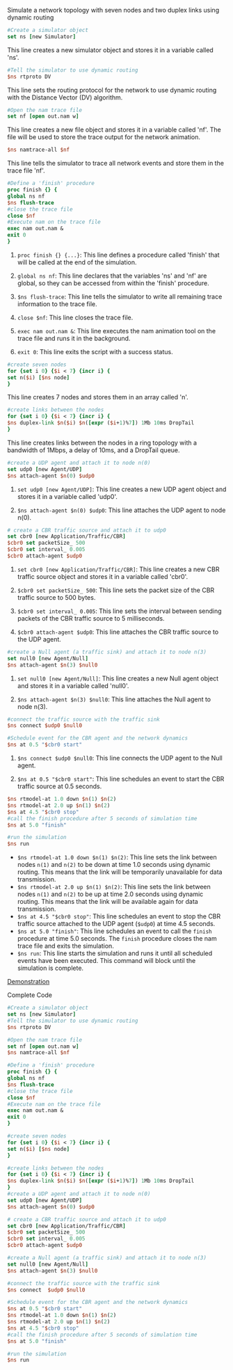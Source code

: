 Simulate a network topology with seven nodes and two duplex links using dynamic routing

```tcl
#Create a simulator object
set ns [new Simulator]
```
This line creates a new simulator object and stores it in a variable called 'ns'.
 
```tcl
#Tell the simulator to use dynamic routing
$ns rtproto DV
```
This line sets the routing protocol for the network to use dynamic routing with the Distance Vector (DV) algorithm.

```tcl
#Open the nam trace file
set nf [open out.nam w]
```
This line creates a new file object and stores it in a variable called 'nf'. The file will be used to store the trace output for the network animation.

```tcl
$ns namtrace-all $nf
```
 This line tells the simulator to trace all network events and store them in the trace file 'nf'.

```tcl
#Define a 'finish' procedure
proc finish {} {
global ns nf
$ns flush-trace
#close the trace file
close $nf
#Execute nam on the trace file
exec nam out.nam &
exit 0
}
```
1.  `proc finish {} {...}`: This line defines a procedure called 'finish' that will be called at the end of the simulation.
    
2.  `global ns nf`: This line declares that the variables 'ns' and 'nf' are global, so they can be accessed from within the 'finish' procedure.
    
3.  `$ns flush-trace`: This line tells the simulator to write all remaining trace information to the trace file.
    
4.  `close $nf`: This line closes the trace file.
    
5.  `exec nam out.nam &`: This line executes the nam animation tool on the trace file and runs it in the background.
    
6.  `exit 0`: This line exits the script with a success status.

```tcl
#create seven nodes
for {set i 0} {$i < 7} {incr i} {
set n($i) [$ns node]
}
```
This line creates 7 nodes and stores them in an array called 'n'.

```tcl
#create links between the nodes
for {set i 0} {$i < 7} {incr i} {
$ns duplex-link $n($i) $n([expr ($i+1)%7]) 1Mb 10ms DropTail
}
```
This line creates links between the nodes in a ring topology with a bandwidth of 1Mbps, a delay of 10ms, and a DropTail queue.

```tcl
#create a UDP agent and attach it to node n(0)
set udp0 [new Agent/UDP]
$ns attach-agent $n(0) $udp0
```
1.  `set udp0 [new Agent/UDP]`: This line creates a new UDP agent object and stores it in a variable called 'udp0'.
    
2.  `$ns attach-agent $n(0) $udp0`: This line attaches the UDP agent to node n(0).

```tcl
# create a CBR traffic source and attach it to udp0
set cbr0 [new Application/Traffic/CBR]
$cbr0 set packetSize_ 500
$cbr0 set interval_ 0.005
$cbr0 attach-agent $udp0
```
1.  `set cbr0 [new Application/Traffic/CBR]`: This line creates a new CBR traffic source object and stores it in a variable called 'cbr0'.
    
2.  `$cbr0 set packetSize_ 500`: This line sets the packet size of the CBR traffic source to 500 bytes.
    
3.  `$cbr0 set interval_ 0.005`: This line sets the interval between sending packets of the CBR traffic source to 5 milliseconds.
    
4.  `$cbr0 attach-agent $udp0`: This line attaches the CBR traffic source to the UDP agent.


```tcl
#create a Null agent (a traffic sink) and attach it to node n(3)
set null0 [new Agent/Null]
$ns attach-agent $n(3) $null0
```
1.  `set null0 [new Agent/Null]`: This line creates a new Null agent object and stores it in a variable called 'null0'.
    
2.  `$ns attach-agent $n(3) $null0`: This line attaches the Null agent to node n(3).


```tcl
#connect the traffic source with the traffic sink 
$ns connect $udp0 $null0

#Schedule event for the CBR agent and the network dynamics
$ns at 0.5 "$cbr0 start"
```
1.  `$ns connect $udp0 $null0`: This line connects the UDP agent to the Null agent.
    
2.  `$ns at 0.5 "$cbr0 start"`: This line schedules an event to start the CBR traffic source at 0.5 seconds.

```tcl
$ns rtmodel-at 1.0 down $n(1) $n(2)
$ns rtmodel-at 2.0 up $n(1) $n(2)
$ns at 4.5 "$cbr0 stop"
#call the finish procedure after 5 seconds of simulation time
$ns at 5.0 "finish"

#run the simulation
$ns run
```
-   `$ns rtmodel-at 1.0 down $n(1) $n(2)`: This line sets the link between nodes `n(1)` and `n(2)` to be down at time 1.0 seconds using dynamic routing. This means that the link will be temporarily unavailable for data transmission.
-   `$ns rtmodel-at 2.0 up $n(1) $n(2)`: This line sets the link between nodes `n(1)` and `n(2)` to be up at time 2.0 seconds using dynamic routing. This means that the link will be available again for data transmission.
-   `$ns at 4.5 "$cbr0 stop"`: This line schedules an event to stop the CBR traffic source attached to the UDP agent (`$udp0`) at time 4.5 seconds.
-   `$ns at 5.0 "finish"`: This line schedules an event to call the `finish` procedure at time 5.0 seconds. The `finish` procedure closes the nam trace file and exits the simulation.
-   `$ns run`: This line starts the simulation and runs it until all scheduled events have been executed. This command will block until the simulation is complete.

[Demonstration](https://youtu.be/iZtrOr9Jd3E)

Complete Code

```tcl
#Create a simulator object
set ns [new Simulator]
#Tell the simulator to use dynamic routing
$ns rtproto DV

#Open the nam trace file
set nf [open out.nam w]
$ns namtrace-all $nf

#Define a 'finish' procedure
proc finish {} {
global ns nf
$ns flush-trace
#close the trace file
close $nf
#Execute nam on the trace file
exec nam out.nam &
exit 0
}

#create seven nodes
for {set i 0} {$i < 7} {incr i} {
set n($i) [$ns node]
}

#create links between the nodes
for {set i 0} {$i < 7} {incr i} {
$ns duplex-link $n($i) $n([expr ($i+1)%7]) 1Mb 10ms DropTail
}
#create a UDP agent and attach it to node n(0)
set udp0 [new Agent/UDP]
$ns attach-agent $n(0) $udp0

# create a CBR traffic source and attach it to udp0
set cbr0 [new Application/Traffic/CBR]
$cbr0 set packetSize_ 500
$cbr0 set interval_ 0.005
$cbr0 attach-agent $udp0

#create a Null agent (a traffic sink) and attach it to node n(3)
set null0 [new Agent/Null]
$ns attach-agent $n(3) $null0

#connect the traffic source with the traffic sink 
$ns connect  $udp0 $null0

#Schedule event for the CBR agent and the network dynamics
$ns at 0.5 "$cbr0 start"
$ns rtmodel-at 1.0 down $n(1) $n(2)
$ns rtmodel-at 2.0 up $n(1) $n(2)
$ns at 4.5 "$cbr0 stop"
#call the finish procedure after 5 seconds of simulation time
$ns at 5.0 "finish"

#run the simulation
$ns run
```